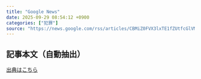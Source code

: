 ```yaml
---
title: "Google News"
date: 2025-09-29 08:54:12 +0900
categories: ["犯罪"]
source: "https://news.google.com/rss/articles/CBMiZ0FVX3lxTE1fZUtfcGlVMktGd2tsX2F0WlZPTlpzcVk4Yk83R0RxUmxhWmRSbGFIUlBOdkJ4WW8tRmJSUDlSaEVwZGZ0blAySWlUR2VSMzNNOTRtVHBSX3ZVM193bnFfVnpKR1JuZDA?oc=5"
---
```


## 記事本文（自動抽出）
<body class="y0K44d EA71Tc" id="readabilityBody"></body>

[出典はこちら](https://news.google.com/rss/articles/CBMiZ0FVX3lxTE1fZUtfcGlVMktGd2tsX2F0WlZPTlpzcVk4Yk83R0RxUmxhWmRSbGFIUlBOdkJ4WW8tRmJSUDlSaEVwZGZ0blAySWlUR2VSMzNNOTRtVHBSX3ZVM193bnFfVnpKR1JuZDA?oc=5)
